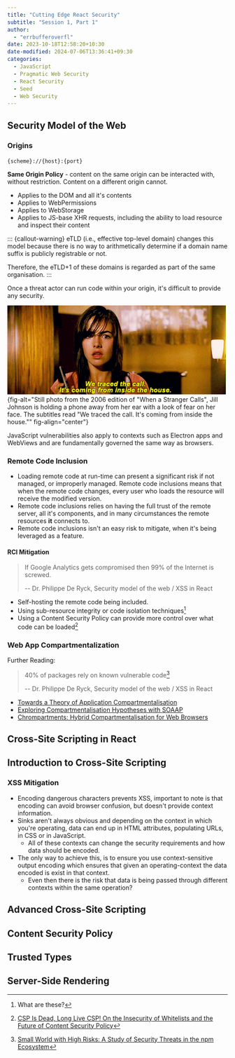 ```yaml
---
title: "Cutting Edge React Security"
subtitle: "Session 1, Part 1"
author:
  - "errbufferoverfl"
date: 2023-10-18T12:58:20+10:30
date-modified: 2024-07-06T13:36:41+09:30
categories:
  - JavaScript
  - Pragmatic Web Security
  - React Security
  - Seed
  - Web Security
---
```


## Security Model of the Web

### Origins

`{scheme}://{host}:{port}`

**Same Origin Policy** - content on the same origin can be interacted with, without restriction. Content on a different origin cannot.

- Applies to the DOM and all it's contents
- Applies to WebPermissions
- Applies to WebStorage
- Applies to JS-base XHR requests, including the ability to load resource and inspect their content

::: {callout-warning}
eTLD (i.e., effective top-level domain) changes this model because there is no way to arithmetically determine if a domain name suffix is publicly registrable or not.

Therefore, the eTLD+1 of these domains is regarded as part of the same organisation.
:::

Once a threat actor can run code within your origin, it's difficult to provide any security.

![Do you want cross-site scripting? Because this is what happens when you get cross-site scripting.](/imgs/cutting-edge-react-security.png){fig-alt="Still photo from the 2006 edition of \"When a Stranger Calls\", Jill Johnson is holding a phone away from her ear with a look of fear on her face. The subtitles read \"We traced the call. It's coming from inside the house.\"" fig-align="center"}

JavaScript vulnerabilities also apply to contexts such as Electron apps and WebViews and are fundamentally governed the same way as browsers.

### Remote Code Inclusion

- Loading remote code at run-time can present a significant risk if not managed, or improperly managed. Remote code inclusions means that when the remote code changes, every user who loads the resource will receive the modified version.
- Remote code inclusions relies on having the full trust of the remote server, all it's components, and in many circumstances the remote resources **it** connects to.
- Remote code inclusions isn't an easy risk to mitigate, when it's being leveraged as a feature.

#### RCI Mitigation

> If Google Analytics gets compromised then 99% of the Internet is screwed.
> 
> -- Dr. Philippe De Ryck, Security model of the web / XSS in React

- Self-hosting the remote code being included.
- Using sub-resource integrity or code isolation techniques[^1]
- Using a Content Security Policy can provide more control over what code can be loaded[^2]

### Web App Compartmentalization

Further Reading:

> 40% of packages rely on known vulnerable code[^3]
> 
> -- Dr. Philippe De Ryck, Security model of the web / XSS in React

- [Towards a Theory of Application Compartmentalisation](https://link.springer.com/chapter/10.1007/978-3-642-41717-7_4)
- [Exploring Compartmentalisation Hypotheses with SOAAP](https://www.researchgate.net/publication/260346153_Exploring_Compartmentalisation_Hypotheses_with_SOAAP)
- [Chrompartments: Hybrid Compartmentalisation for Web Browsers](https://kclpure.kcl.ac.uk/portal/en/projects/chrompartments-hybrid-compartmentalisation-for-web-browsers)

## Cross-Site Scripting in React

## Introduction to Cross-Site Scripting

### XSS Mitigation

- Encoding dangerous characters prevents XSS, important to note is that encoding can avoid browser confusion, but doesn't provide context information.
- Sinks aren't always obvious and depending on the context in which you're operating, data can end up in HTML attributes, populating URLs, in CSS or in JavaScript.
  - All of these contexts can change the security requirements and how data should be encoded.
- The only way to achieve this, is to ensure you use context-sensitive output encoding which ensures that given an operating-context the data encoded is exist in that context.
  - Even then there is the risk that data is being passed through different contexts within the same operation?

## Advanced Cross-Site Scripting

## Content Security Policy

## Trusted Types

## Server-Side Rendering

[^1]: What are these?
[^2]: [CSP Is Dead, Long Live CSP! On the Insecurity of Whitelists and the Future of Content Security Policy](https://research.google/pubs/pub45542/)
[^3]: [Small World with High Risks: A Study of Security Threats in the npm Ecosystem](https://www.usenix.org/conference/usenixsecurity19/presentation/zimmerman)

